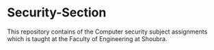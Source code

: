 # Security-Section
This repository contains of the Computer security subject assignments which is taught at the Faculty of Engineering at Shoubra.
